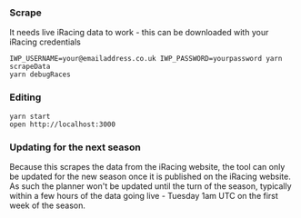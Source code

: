 ### Scrape

It needs live iRacing data to work - this can be downloaded with your iRacing credentials

```
IWP_USERNAME=your@emailaddress.co.uk IWP_PASSWORD=yourpassword yarn scrapeData
yarn debugRaces
```


### Editing

```
yarn start
open http://localhost:3000
```

### Updating for the next season

Because this scrapes the data from the iRacing website, the tool can only be updated for the new season once it is 
published on the iRacing website. As such the planner won't be updated until the turn of the season, typically
within a few hours of the data going live - Tuesday 1am UTC on the first week of the season.
